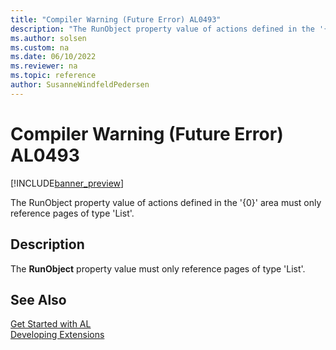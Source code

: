 ```yaml
---
title: "Compiler Warning (Future Error) AL0493"
description: "The RunObject property value of actions defined in the '{0}' area must only reference pages of type 'List'."
ms.author: solsen
ms.custom: na
ms.date: 06/10/2022
ms.reviewer: na
ms.topic: reference
author: SusanneWindfeldPedersen
---
```

[//]: # (START>DO_NOT_EDIT)
[//]: # (IMPORTANT:Do not edit any of the content between here and the END>DO_NOT_EDIT.)
[//]: # (Any modifications should be made in the .xml files in the ModernDev repo.)
# Compiler Warning (Future Error) AL0493

[!INCLUDE[banner_preview](../includes/banner_preview.md)]

The RunObject property value of actions defined in the '{0}' area must only reference pages of type 'List'.

## Description
The **RunObject** property value must only reference pages of type 'List'.  

[//]: # (IMPORTANT: END>DO_NOT_EDIT)
## See Also  
[Get Started with AL](../devenv-get-started.md)  
[Developing Extensions](../devenv-dev-overview.md)  